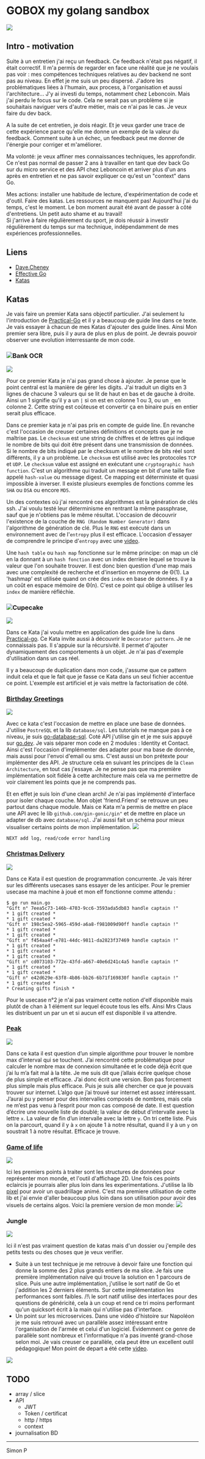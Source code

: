 # GOBOX my golang sandbox

![](https://github.com/haagor/gobox/blob/main/img/line.png)

## Intro - motivation

Suite à un entretien j'ai reçu un feedback. Ce feedback n'était pas négatif, il était correctif. Il m'a permis de regarder en face une réalité que je ne voulais pas voir : mes compétences techniques relatives au dev backend ne sont pas au niveau.
En effet je me suis un peu dispersé. J'adore les problématiques liées à l'humain, aux process, à l'organisation et aussi l'architecture... J'y ai investi du temps, notamment chez Leboncoin. Mais j'ai perdu le focus sur le code. Cela ne serait pas un problème si je souhaitais naviguer vers d'autre métier, mais ce n'ai pas le cas. Je veux faire du dev back.  

A la suite de cet entretien, je dois réagir. Et je veux garder une trace de cette expérience parce qu'elle me donne un exemple de la valeur du feedback. Comment suite à un échec, un feedback peut me donner de l'énergie pour corriger et m'améliorer.  

Ma volonté: je veux affiner mes connaissances techniques, les approfondir. Ce n'est pas normal de passer 2 ans à travailler en tant que dev back Go sur du micro service et des API chez Leboncoin et arriver plus d'un ans après en entretien et ne pas savoir expliquer ce qu'est un "context" dans Go.  

Mes actions: installer une habitude de lecture, d'expérimentation de code et d'outil. Faire des katas. Les ressources ne manquent pas! Aujourd'hui j'ai du temps, c'est le moment. Le bon moment aurait été avant de passer à côté d'entretiens. Un petit auto shame et au travail!  
Si j'arrive à faire régulièrement du sport, je dois réussir à investir régulièrement du temps sur ma technique, indépendamment de mes expériences professionnelles.

## Liens

- [Dave.Cheney](https://dave.cheney.net/)
- [Effective Go](https://go.dev/doc/effective_go)
- [Katas](https://codingdojo.org/kata/)

## Katas

Je vais faire un premier Kata sans objectif particulier. J'ai seulement lu l'introduction de [Practical-Go](https://dave.cheney.net/practical-go/presentations/qcon-china.html
) et il y a beaucoup de guide line dans ce texte. Je vais essayer à chacun de mes Katas d'ajouter des guide lines. Ainsi Mon premier sera libre, puis il y aura de plus en plus de point. Je devrais pouvoir observer une evolution interressante de mon code.

### ![Bank OCR](https://github.com/haagor/gobox/tree/main/katas/bankOCR#readme)
![](https://github.com/haagor/gobox/blob/main/img/digits.png)

Pour ce premier Kata je n'ai pas grand chose à ajouter. Je pense que le point central est la manière de gérer les digits. J'ai traduit un digits en 3 lignes de chacune 3 valeurs qui se lit de haut en bas et de gauche à droite. Ainsi un 1 signifie qu'il y a un `|` si on est en colonne 1 ou 3, ou un `_` en colonne 2. Cette string est coûteuse et convertir ça en binaire puis en entier serait plus efficace.
 
Dans ce premier kata je n'ai pas pris en compte de guide line. En revanche c'est l'occasion de creuser certaines définitions et concepts que je ne maîtrise pas.
Le `checksum` est une string de chiffres et de lettres qui indique le nombre de bits qui doit être présent dans une transmission de données. Si le nombre de bits indiqué par le checksum et le nombre de bits réel sont différents, il y a un problème. Le `checksum` est utilisé avec les protocoles `TCP` et `UDP`. Le `checksum` value est assigné en exécutant une `cryptographic hash function`. C'est un algorithme qui traduit un message en bit d'une taille fixe appelé `hash-value` ou message digest. Ce mapping est déterministe et quasi impossible à inverser. Il existe plusieurs exemples de fonctions comme les `SHA` ou `DSA` ou encore `MD5`.

Un des contextes où j'ai rencontré ces algorithmes est la génération de clés ssh. J'ai voulu testé leur déterminisme en rentrant la même passphrase, sauf que je n'obtiens pas le même résultat. L'occasion de découvrir l'existence de la couche de `RNG (Random Number Generator)` dans l'algorithme de génération de clé. Plus le `RNG` est exécuté dans un environnement avec de l'`entropy` plus il est efficace. L'occasion d'essayer de comprendre le principe d'`entropy` avec une [video](https://www.youtube.com/watch?v=YM-uykVfq_E).
 
Une `hash table` ou `hash map` fonctionne sur le même principe: on map un clé en la donnant à un `hash fonction` avec un index derrière lequel se trouve la valeur que l'on souhaite trouver. Il est donc bien question d'une map mais avec une complexité de recherche et d'insertion en moyenne de Θ(1).
La 'hashmap' est utilisée quand on crée des `index` en base de données. Il y a un coût en espace mémoire de Θ(n). C'est ce point qui oblige à utiliser les `index` de manière réfléchie.

### ![Cupecake](https://github.com/haagor/gobox/tree/main/katas/cupecake#readme)
![](https://github.com/haagor/gobox/blob/main/img/cupecake.png)

Dans ce Kata j'ai voulu mettre en application des guide line lu dans [Practical-go](https://dave.cheney.net/practical-go/presentations/qcon-china.html#_identifiers).
Ce Kata invite aussi à découvrir le `Decorator pattern`. Je ne connaissais pas. Il s'appuie sur la récursivité. Il permet d'ajouter dynamiquement des comportements à un objet. Je n'ai pas d'exemple d'utilisation dans un cas réel.

Il y a beaucoup de duplication dans mon code, j'assume que ce pattern induit cela et que le fait que je fasse ce Kata dans un seul fichier accentue ce point. L'exemple est artificiel et je vais mettre la factorisation de côté.

### [Birthday Greetings](https://github.com/haagor/gobox/tree/main/katas/birthdayGreetings#readme)
![](https://github.com/haagor/gobox/blob/main/img/hb.png)

Avec ce kata c'est l'occasion de mettre en place une base de données. J'utilise `PostreSQL` et la lib `database/sql`. Les tutorials ne manque pas à ce niveau, je suis [go-database-sql](http://go-database-sql.org/overview.html). Coté API j'utilise gin et je me suis appuyé sur [go.dev](https://go.dev/doc/tutorial/web-service-gin). Je vais séparer mon code en 2 modules : Identity et Contact. Ainsi c'est l'occasion d'implémenter des adapter pour ma base de donnée, mais aussi pour l'envoi d'email ou sms. C'est aussi un bon prétexte pour implémenter des API. Je structure cela en suivant les principes de la `Clean Architecture`, en tout cas j'essaye. Je ne pense pas que ma première implémentation soit fidèle à cette architecture mais cela va me permettre de voir clairement les points que je ne comprends pas.

Et en effet je suis loin d'une clean archi! Je n'ai pas implémenté d'interface pour isoler chaque couche. Mon objet 'friend.Friend' se retrouve un peu partout dans chaque module. Mais ce Kata m'a permis de mettre en place une API avec le lib `github.com/gin-gonic/gin"` et de mettre en place un adapter de db avec `database/sql`. J'ai aussi fait un schéma pour mieux visualiser certains points de mon implémentation.
![](https://github.com/haagor/gobox/blob/main/img/arch1.png)


`NEXT add log, read/code error handling`

### [Christmas Delivery](https://github.com/haagor/gobox/tree/main/katas/christmasdelivery#readme)
![](https://github.com/haagor/gobox/blob/main/img/christmasdelivery.png)

Dans ce Kata il est question de programmation concurrente. Je vais itérer sur les différents usecases sans essayer de les anticiper. Pour le premier usecase ma machine à joué et mon elf fonctionne comme attendu :

```
$ go run main.go 
"Gift n° 7eea5c73-146b-4703-9cc6-3593ada5db83 handle captain !"
* 1 gift created *
* 1 gift created *
"Gift n° 198c5ea2-5965-459d-a6a8-f981009d90ff handle captain !"
* 1 gift created *
* 1 gift created *
"Gift n° f454aa4f-e781-44dc-9811-da2823f37469 handle captain !"
* 1 gift created *
* 1 gift created *
* 1 gift created *
"Gift n° cd073103-772e-43fd-a667-40e6d241c4a5 handle captain !"
* 1 gift created *
* 1 gift created *
"Gift n° e42d629e-63f8-4b86-bb26-6b71f169830f handle captain !"
* 1 gift created *
* Creating gifts finish *
```

Pour le usecase n°2 je n'ai pas vraiment cette notion d'elf disponible mais plutôt de chan à 1 élément sur lequel écoute tous les elfs. Ainsi Mrs Claus les distribuent un par un et si aucun elf est disponible il va attendre.

### [Peak](https://github.com/haagor/gobox/tree/main/katas/christmasdelivery#readme)
![](https://github.com/haagor/gobox/blob/main/img/peak.png)

Dans ce kata il est question d’un simple algorithme pour trouver le nombre max d’interval qui se touchent. J’ai rencontré cette problématique pour calculer le nombre max de connexion simultanée et le code déjà écrit que j’ai lu m’a fait mal à la tête. Je me suis dit que j’allais écrire quelque chose de plus simple et efficace. J’ai donc écrit une version. Bon pas forcement plus simple mais plus efficace. Puis je suis allé chercher ce que je pouvais trouver sur internet.
L’algo que j’ai trouvé sur internet est assez intéressant. J’aurai pu y penser pour des intervalles composés de nombres, mais cela ne m’est pas venu à l’esprit pour mon cas composé de date. Il est question d’écrire une nouvelle liste de doublé; la valeur de début d'intervalle avec la lettre `x`. La valeur de fin d’un intervalle avec la lettre `y`. On tri cette liste. Puis on la parcourt, quand il y à `x` on ajoute 1 à notre résultat, quand il y à un `y` on soustrait 1 à notre résultat.
Efficace je trouve.

### [Game of life](https://en.wikipedia.org/wiki/Conway%27s_Game_of_Life)
![](https://github.com/haagor/gobox/blob/main/img/gol.png)

Ici les premiers points à traiter sont les structures de données pour représenter mon monde, et l'outil d'affichage 2D. Une fois ces points eclaircis je pourrais aller plus loin dans les experimentations. J'utilise la lib [pixel](https://github.com/faiface/pixel) pour avoir un quadrillage animé. C'est ma premiere utilisation de cette lib et j'ai envie d'aller beaucoup plus loin dans son utilisation pour avoir des visuels de certains algos.
Voici la premiere version de mon monde:
![](https://github.com/haagor/gobox/blob/main/img/golv1.png)

### Jungle
![](https://github.com/haagor/gobox/blob/main/img/jungle.png)

Ici il n'est pas vraiment question de katas mais d'un dossier ou j'empile des petits tests ou des choses que je veux verifier.

  - Suite à un test technique je me retrouve à devoir faire une fonction qui donne la somme des 2 plus grands entiers de ma slice. Je fais une première implémentation naïve qui trouve la solution en 1 parcours de slice. Puis une autre implémentation, j'utilise le sort natif de Go et j'addition les 2 derniers éléments. Sur cette implémentation les performances sont faibles. /!\ le sort natif utilise des interfaces pour des questions de généricité, cela à un coup et rend ce tri moins performant qu'un quicksort écrit à la main qui n'utilise pas d'interface.
  - Un point sur les microservices. Dans une vidéo d'histoire sur Napoléon je me suis retrouvé avec un parallèle assez intéressant entre l'organisation de l'armée et celui d'un logiciel. Évidemment ce genre de parallèle sont nombreux et l'informatique n'a pas inventé grand-chose selon moi. Je vais creuser ce parallèle, cela peut être un excellent outil pédagogique! Mon point de depart a été cette [video](https://www.youtube.com/watch?v=bhQe2cjr5XQ).

![](https://github.com/haagor/gobox/blob/main/img/napoleon.png)



## TODO

- array / slice
- API
  - JWT
  - Token / certificat
  - http / https
  - context
- journalisation BD


---

Simon P
